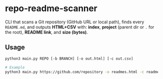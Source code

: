 # repo-readme-scanner

CLI that scans a Git repository (GitHub URL or local path), finds every `README.md`, and outputs **HTML+CSV** with: **index**, **project** (parent dir or `.` for the root), **README link**, and **size (bytes)**.

## Usage
```bash
python3 main.py REPO [-b BRANCH] [-o out.html] [-c out.csv]

# Example
python3 main.py https://github.com/repository -o readmes.html -c readmes.csv
```
